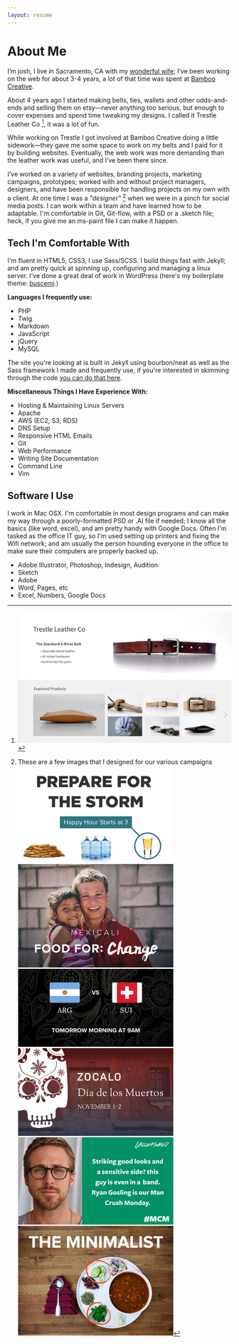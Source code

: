 ```yaml
---
layout: resume
---
```


<!-- ![Josh Reeder-Esparza](/images/josh.jpg)
{: .face }
 -->

# About Me

I’m josh, I live in Sacramento, CA with my [wonderful wife](https://www.instagram.com/leilamre/); I’ve been working on the web for about 3-4 years, a lot of that time was spent at [Bamboo Creative](https://bamboocreative.com/). 

About 4 years ago I started making belts, ties, wallets and other odds-and-ends and selling them on etsy—never anything too serious, but enough to cover expenses and spend time tweaking my designs. I called it Trestle Leather Co [^trestle], it was a lot of fun.

While working on Trestle I got involved at Bamboo Creative doing a little sidework—they gave me some space to work on my belts and I paid for it by building websites. Eventually, the web work was more demanding than the leather work was useful, and I’ve been there since. 

I’ve worked on a variety of websites, branding projects, marketing campaigns, prototypes; worked with and without project managers, designers, and have been responsible for handling projects on my own with a client. At one time I was a *"designer"* [^1] when we were in a pinch for social media posts. I can work within a team and have learned how to be adaptable. I'm comfortable in Git, Git-flow, with a PSD or a .sketch file; heck, if you give me an ms-paint file I can make it happen.

## Tech I'm Comfortable With

I'm fluent in HTML5, CSS3, I use Sass/SCSS. I build things fast with Jekyll; and am pretty quick at spinning up, configuring and managing a linux server. I've done a great deal of work in WordPress (here's my boilerplate theme: [buscemi](https://github.com/joshre/buscemi).)

**Languages I frequently use:**

- PHP
- Twig
- Markdown
- JavaScript
- jQuery
- MySQL

The site you're looking at is built in Jekyll using bourbon/neat as well as the Sass framework I made and frequently use, if you're interested in skimming through the code [you can do that here](https://github.com/joshre/joshre.github.io).

**Miscellaneous Things I Have Experience With:**

- Hosting & Maintaining Linux Servers
- Apache
- AWS (EC2, S3, RDS)
- DNS Setup
- Responsive HTML Emails
- Git
- Web Performance
- Writing Site Documentation
- Command Line
- Vim

## Software I Use

I work in Mac OSX. I'm comfortable in most design programs and can make my way through a poorly-formatted PSD or .AI file if needed; I know all the basics (like word, excel), and am pretty handy with Google Docs. Often I'm tasked as the office IT guy, so I'm used setting up printers and fixing the Wifi network; and am usually the person hounding everyone in the office to make sure their computers are properly backed up. 


- Adobe Illustrator, Photoshop, Indesign, Audition
- Sketch
- Adobe 
- Word, Pages, etc
- Excel, Numbers, Google Docs


[^1]: These are a few images that I designed for our various campaigns<br> ![Social Image](/images/social/01.jpg) ![Social Image](/images/social/02.jpg) ![Social Image](/images/social/03.jpg) ![Social Image](/images/social/04.jpg) ![Social Image](/images/social/05.jpg) ![Social Image](/images/social/06.jpg)
[^trestle]: ![Trestle Leather](/images/trestle2.jpg)